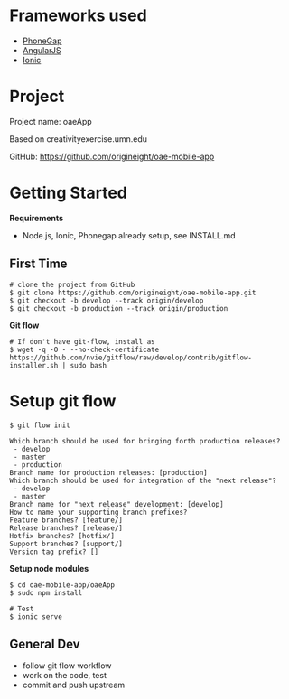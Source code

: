# Frameworks used

- [PhoneGap](http://phonegap.com)
- [AngularJS](http://angularjs.org)
- [Ionic](http://ionicframework.com/)

# Project

Project name: oaeApp

Based on creativityexercise.umn.edu

GitHub: https://github.com/origineight/oae-mobile-app

# Getting Started

**Requirements**

- Node.js, Ionic, Phonegap already setup, see INSTALL.md

## First Time
```
# clone the project from GitHub
$ git clone https://github.com/origineight/oae-mobile-app.git
$ git checkout -b develop --track origin/develop
$ git checkout -b production --track origin/production
```

**Git flow**
```
# If don't have git-flow, install as
$ wget -q -O - --no-check-certificate https://github.com/nvie/gitflow/raw/develop/contrib/gitflow-installer.sh | sudo bash

```
# Setup git flow
```
$ git flow init

Which branch should be used for bringing forth production releases?
 - develop
 - master
 - production
Branch name for production releases: [production]
Which branch should be used for integration of the "next release"?
 - develop
 - master
Branch name for "next release" development: [develop]
How to name your supporting branch prefixes?
Feature branches? [feature/]
Release branches? [release/]
Hotfix branches? [hotfix/]
Support branches? [support/]
Version tag prefix? []
```

**Setup node modules**
```
$ cd oae-mobile-app/oaeApp
$ sudo npm install

# Test
$ ionic serve
```

## General Dev
- follow git flow workflow
- work on the code, test
- commit and push upstream
